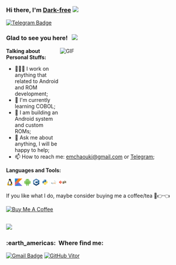 ### Hi there, I'm <a href="https://github.com/Dark-free" target="_blank"> Dark-free</a> <img src="https://media.giphy.com/media/hvRJCLFzcasrR4ia7z/giphy.gif" width="25px">

[![Telegram Badge](https://img.shields.io/badge/-Telegram-0088cc?style=flat-square&logo=Telegram&logoColor=white)](https://t.me/freesoul00)

### Glad to see you here! &nbsp; ![](https://visitor-badge.glitch.me/badge?page_id=Dark-free.Dark-free)


<img align="right" alt="GIF" src="https://github.com/Gapur/Gapur/blob/master/coding.gif?raw=true" width="357" height="280" />
  

**Talking about Personal Stuffs:**

- 👨🏻‍💻 I work on anything that related to Android and ROM development;
- 🚀 I'm currently learning COBOL;
- 🌱 I am building an Android system and custom ROMs;
- 💬 Ask me about anything, I will be happy to help;
- 📫 How to reach me: emchaouki@gmail.com or [Telegram](https://t.me/freesoul00);

**Languages and Tools:**  

<code><img height="20" src="https://raw.githubusercontent.com/github/explore/80688e429a7d4ef2fca1e82350fe8e3517d3494d/topics/linux/linux.png"></code>
<code><img height="20" src="https://raw.githubusercontent.com/github/explore/80688e429a7d4ef2fca1e82350fe8e3517d3494d/topics/kotlin/kotlin.png"></code>
<code><img height="20" src="https://raw.githubusercontent.com/github/explore/80688e429a7d4ef2fca1e82350fe8e3517d3494d/topics/android/android.png"></code>
<code><img height="20" src="https://raw.githubusercontent.com/github/explore/80688e429a7d4ef2fca1e82350fe8e3517d3494d/topics/cpp/cpp.png"></code>
<code><img height="20" src="https://raw.githubusercontent.com/github/explore/80688e429a7d4ef2fca1e82350fe8e3517d3494d/topics/python/python.png"></code>
<code><img height="20" src="https://raw.githubusercontent.com/github/explore/80688e429a7d4ef2fca1e82350fe8e3517d3494d/topics/mysql/mysql.png"></code>
<code><img height="20" src="https://raw.githubusercontent.com/github/explore/80688e429a7d4ef2fca1e82350fe8e3517d3494d/topics/git/git.png"></code>

If you like what I do, maybe consider buying me a coffee/tea 🥺👉👈

<a href="https://www.paypal.me/freesoul007" target="_blank"><img src="https://cdn.buymeacoffee.com/buttons/v2/default-red.png" alt="Buy Me A Coffee" width="150" ></a>

<br/>

<a href="https://github.com/dark-free">
  <img height="180em" src="https://github-readme-stats.vercel.app/api?username=dark-free&theme=dracula&show_icons=true" />
</a>

<br/>

<h3> :earth_americas: &nbsp;Where find me: </h3> 

[![Gmail Badge](https://img.shields.io/badge/-emchaouki@gmail.com-006bed?style=flat-square&logo=Gmail&logoColor=white&link=mailto:enchaouki@gmail.com)](mailto:emchaouki@gmail.com)
[![GitHub Vitor]( https://img.shields.io/github/followers/V1t0rrr?label=follow&style=social)](https://github.com/dark-free)

